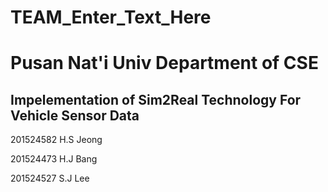 # TEAM_Enter_Text_Here
<h1>Pusan Nat'i Univ Department of CSE</h1>
<h2>Impelementation of Sim2Real Technology For Vehicle Sensor Data</h2>

201524582 H.S Jeong 

201524473 H.J Bang 

201524527 S.J Lee
